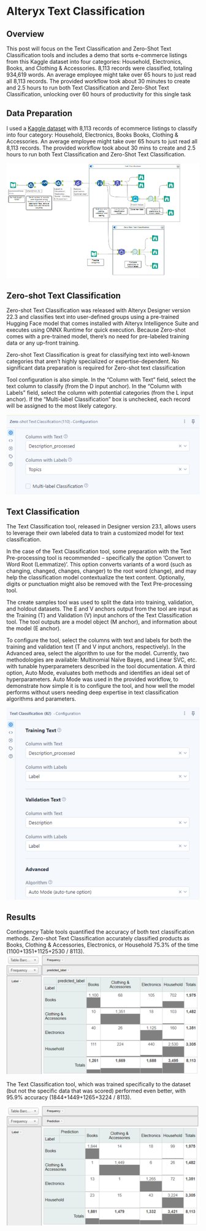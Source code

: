 # Alteryx Text Classification

## Overview
This post will focus on the Text Classification and Zero-Shot Text Classification tools and includes a demo that sorts e-commerce listings from this Kaggle dataset into four categories: Household, Electronics, Books, and Clothing & Accessories.  8,113 records were classified, totaling 934,619 words.  An average employee might take over 65 hours to just read all 8,113 records. The provided workflow took about 30 minutes to create and 2.5 hours to run both Text Classification and Zero-Shot Text Classification, unlocking over 60 hours of productivity for this single task


## Data Preparation
I used a [Kaggle dataset](https://www.kaggle.com/datasets/saurabhshahane/ecommerce-text-classification?resource=download) with 8,113 records of ecommerce listings to classify into four category: Household, Electronics, Books Books, Clothing & Accessories. An average employee might take over 65 hours to just read all 8,113 records. The provided workflow took about 30 mins to create and 2.5 hours to run both Text Classification and Zero-Shot Text Classification. 


![Workflow Image](https://github.com/alibinkhalid/alteryx_text_classification/blob/main/Alteryx%20Workflow%20-%20Text%20Classification.png)


## Zero-shot Text Classification
Zero-shot Text Classification was released with Alteryx Designer version 22.3 and classifies text into user-defined groups using a pre-trained Hugging Face model that comes installed with Alteryx Intelligence Suite and executes using ONNX Runtime for quick execution.  Because Zero-shot comes with a pre-trained model, there’s no need for pre-labeled training data or any up-front training.

Zero-shot Text Classification is great for classifying text into well-known categories that aren’t highly specialized or expertise-dependent. No significant data preparation is required for Zero-shot text classification

Tool configuration is also simple.  In the “Column with Text” field, select the text column to classify (from the D input anchor).  In the “Column with Labels” field, select the column with potential categories (from the L input anchor).  If the “Multi-label Classification” box is unchecked, each record will be assigned to the most likely category.

![Tool Configuration](https://github.com/alibinkhalid/alteryx_text_classification/blob/main/Tool%20Config%20-%20Zero-shot.png)


## Text Classification
The Text Classification tool, released in Designer version 23.1, allows users to leverage their own labeled data to train a customized model for text classification.

In the case of the Text Classification tool, some preparation with the Text Pre-processing tool is recommended – specifically the option ‘Convert to Word Root (Lemmatize)’.  This option converts variants of a word (such as changing, changed, changes, changer) to the root word (change), and may help the classification model contextualize the text content.  Optionally, digits or punctuation might also be removed with the Text Pre-processing tool.

The create samples tool was used to split the data into training, validation, and holdout datasets.  The E and V anchors output from the tool are input as the Training (T) and Validation (V) input anchors of the Text Classification tool.  The tool outputs are a model object (M anchor), and information about the model (E anchor). 

To configure the tool, select the columns with text and labels for both the training and validation text (T and V input anchors, respectively).  In the Advanced area, select the algorithm to use for the model.  Currently, two methodologies are available: Multinomial Naïve Bayes, and Linear SVC, etc. with tunable hyperparameters described in the tool documentation.  A third option, Auto Mode, evaluates both methods and identifies an ideal set of hyperparameters. Auto Mode was used in the provided workflow, to demonstrate how simple it is to configure the tool, and how well the model performs without users needing deep expertise in text classification algorithms and parameters.

![Tool Configuration](https://github.com/alibinkhalid/alteryx_text_classification/blob/main/Tool%20Config%20-%20Text%20Classification.png)

## Results
Contingency Table tools quantified the accuracy of both text classification methods. Zero-shot Text Classification accurately classified products as Books, Clothing & Accessories, Electronics, or Household 75.3% of the time (1100+1351+1125+2530 / 8113). 
![Contingency Table tools](https://github.com/alibinkhalid/alteryx_text_classification/blob/main/Result%201.png)

The Text Classification tool, which was trained specifically to the dataset (but not the specific data that was scored) performed even better, with 95.9% accuracy (1844+1449+1265+3224 / 8113).

![The Text Classification tool](https://github.com/alibinkhalid/alteryx_text_classification/blob/main/Result%202.png)

